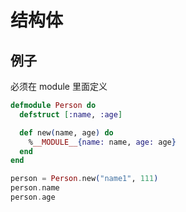 # 结构体

## 例子

必须在 module 里面定义

```elixir
defmodule Person do
  defstruct [:name, :age]

  def new(name, age) do
    %__MODULE__{name: name, age: age}
  end
end

person = Person.new("name1", 111)
person.name
person.age
```
